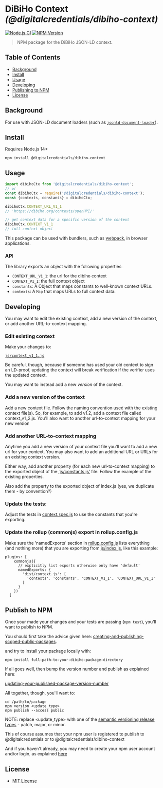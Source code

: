 # DiBiHo Context _(@digitalcredentials/dibiho-context)_

[![Node.js CI](https://github.com/digitalcredentials/dibiho-context/workflows/Node.js%20CI/badge.svg)](https://github.com/digitalcredentials/dibiho-context/actions?query=workflow%3A%22Node.js+CI%22)
[![NPM Version](https://img.shields.io/npm/v/@digitalcredentials/dibiho-context.svg)](https://npm.im/@digitalcredentials/dibiho-context)

> NPM package for the DiBiHo JSON-LD context.

## Table of Contents

- [Background](#background)
- [Install](#install)
- [Usage](#usage)
- [Developing](#developing)
- [Publishing to NPM](#publish-to-npm)
- [License](#license)

## Background

For use with JSON-LD document loaders (such as [`jsonld-document-loader`](https://github.com/digitalbazaar/jsonld-document-loader)).

## Install

Requires Node.js 14+

```
npm install @digitalcredentials/dibiho-context
```

## Usage

```js
import dibihoCtx from '@digitalcredentials/dibiho-context';
// or
const dibihoCtx = require('@digitalcredentials/dibiho-context');
const {contexts, constants} = dibihoCtx;

dibihoCtx.CONTEXT_URL_V1_1
// 'https://dibiho.org/contexts/openHPI/'

// get context data for a specific version of the context
dibihoCtx.CONTEXT_V1_1
// full context object
```

This package can be used with bundlers, such as [webpack](https://webpack.js.org/), 
in browser applications.

### API

The library exports an object with the following properties:

- `CONTEXT_URL_V1_1`: the url for the dibiho context
- `CONTEXT_V1_1`: the full context object
- `constants`: A Object that maps constants to well-known context URLs. 
- `contexts`: A `Map` that maps URLs to full context data.

## Developing

You may want to edit the existing context, add a new version of the context, or add another URL-to-context mapping.

### Edit existing context

Make your changes to:

[`js/context_v1_1.js`](js/context_v1_1.js)

Be careful, though, because if someone has used your old context to sign an LD-proof, updating the context will break verification if the verifier uses the updated context.

You may want to instead add a new *version* of the context.  

### Add a new version of the context

Add a new context file.  Follow the naming convention used with the existing context file(s).  So, for example, to add v1.2, add a context file called context_v1_2.js.  You'll also want to another url-to-context mapping for your new version

### Add another URL-to-context mapping

Anytime you add a new version of your context file you'll want to add a new url for your context.  You may also want to add an additional URL or URLs for an existing context version.

Either way, add another property (for each new url-to-context mapping) to the exported object of the ['js/constants.js'](js/constants.js) file.  Follow the example of the existing properties.

Also add the property to the exported object of index.js (yes, we duplicate them - by convention?)

### Update the tests:

Adjust the tests in [context.spec.js](context.spec.js) to use the constants that you're exporting.

### Update the rollup (commonjs) export in rollup.config.js

Make sure the 'namedExports' section in [rollup.config.js](rollup.config.js) lists everything (and nothing more) that you are exporting from [js/index.js](js/index.js), like this example:

```
plugins: [
    commonjs({
      // explicitly list exports otherwise only have 'default'
      namedExports: {
        'dist/context.js': [
          'contexts', 'constants', 'CONTEXT_V1_1', 'CONTEXT_URL_V1_1'
        ]
      }
    })
  ]
```

## Publish to NPM

Once your made your changes and your tests are passing (`npm test`), you'll want to publish to NPM.

You should first take the advice given here: [creating-and-publishing-scoped-public-packages](https://docs.npmjs.com/creating-and-publishing-scoped-public-packages).

and try to install your package locally with:

```npm install full-path-to-your-dibiho-package-directory```

If all goes well, then bump the version number and publish as explained here:

[updating-your-published-package-version-number](https://docs.npmjs.com/updating-your-published-package-version-number)

All together, though, you'll want to:

```
cd /path/to/package
npm version <update_type>  
npm publish --access public
```

NOTE: replace <update_type> with one of the [semantic versioning release types](https://docs.npmjs.com/about-semantic-versioning) - patch, major, or minor.

This of course assumes that your npm user is registered to publish to @digitalcredentials or to @digitalcredentials/dibiho-context

And if you haven't already, you may need to create your npm user account and/or login, as explained [here](https://docs.npmjs.com/creating-a-new-npm-user-account)

## License

* [MIT License](./LICENSE)


